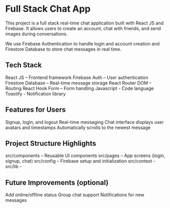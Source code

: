 # Full Stack Chat App
This project is a full stack real-time chat application built with React JS and Firebase. It allows users to create an account, chat with friends, and send images during conversations.

We use Firebase Authentication to handle login and account creation and Firestore Database to store chat messages in real time.

## Tech Stack
React JS – Frontend framework
Firebase Auth – User authentication
Firestore Database – Real-time message storage
React Router DOM – Routing
React Hook Form – Form handling
Javascript - Code language
Toastify - Notification library

## Features for Users
Signup, login, and logout
Real-time messaging
Chat interface displays user avatars and timestamps
Automatically scrolls to the newest message

## Project Structure Highlights
src/components – Reusable UI components
src/pages – App screens (login, signup, chat)
src/config – Firebase setup and initialization
src/context - 
src/lib - 

## Future Improvements (optional)
Add online/offline status
Group chat support
Notifications for new messages
